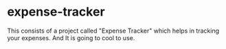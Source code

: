 # expense-tracker
This consists of a project called "Expense Tracker" which helps in tracking your expenses.
And It is going to cool to use.
